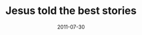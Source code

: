 ---
layout: message
category: message
series: "Jesus: The Greatest Show on Earth"
title: "Jesus told the best stories"
date: 2011-07-30
audio-description: "We'll be hearing from people in the community about where and how they see Jesus."
audio: "http://www.crossroads.net/players/media/hq/073011_1145.mp3"
audio-title: "Jesus told the best stories"
audio-duration: "48&#58;41"
program-description: "Jesus told the best stories program"
program: "http://www.crossroads.net/players/media/hq/07_30-31_11Program.pdf"
program-title: "Jesus told the best stories"
video-description: "We’ll be hearing from people in the community about where and how they see Jesus."
video-title: "Jesus told the best stories"
video: "https://s3.amazonaws.com/crossroadsvideomessages/073011_1145.mp4"
---